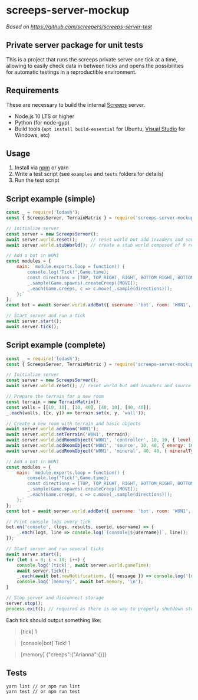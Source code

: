 # screeps-server-mockup

_Based on https://github.com/screepers/screeps-server-test_


## Private server package for unit tests

This is a project that runs the screeps private server one tick at a time, allowing to easily check
data in between ticks and opens the possibilities for automatic testings in a reproductible
environment.


## Requirements

These are necessary to build the internal [Screeps](https://github.com/screeps/screeps) server.

 * Node.js 10 LTS or higher
 * Python (for node-gyp)
 * Build tools (`apt install build-essential` for Ubuntu, [Visual Studio](https://www.visualstudio.com/vs/) for Windows, etc)

## Usage

1. Install via [npm](https://www.npmjs.com/package/screeps-server-mockup) or yarn
2. Write a test script (see `examples` and `tests` folders for details)
3. Run the test script


## Script example (simple)

``` javascript
const _ = require('lodash');
const { ScreepsServer, TerrainMatrix } = require('screeps-server-mockup');

// Initialize server
const server = new ScreepsServer();
await server.world.reset();     // reset world but add invaders and source keepers users
await server.world.stubWorld(); // create a stub world composed of 9 rooms with sources and controller

// Add a bot in W0N1
const modules = {
    main: `module.exports.loop = function() {
        console.log('Tick!',Game.time);
        const directions = [TOP, TOP_RIGHT, RIGHT, BOTTOM_RIGHT, BOTTOM, BOTTOM_LEFT, LEFT, TOP_LEFT];
        _.sample(Game.spawns).createCreep([MOVE]);
        _.each(Game.creeps, c => c.move(_.sample(directions)));
    };`
};
const bot = await server.world.addBot({ username: 'bot', room: 'W0N1', x: 15, y: 15, modules });

// Start server and run a tick
await server.start();
await server.tick();
```


## Script example (complete)

``` javascript
const _ = require('lodash');
const { ScreepsServer, TerrainMatrix } = require('screeps-server-mockup');

// Initialize server
const server = new ScreepsServer();
await server.world.reset(); // reset world but add invaders and source keepers users

// Prepare the terrain for a new room
const terrain = new TerrainMatrix();
const walls = [[10, 10], [10, 40], [40, 10], [40, 40]];
_.each(walls, ([x, y]) => terrain.set(x, y, 'wall'));

// Create a new room with terrain and basic objects
await server.world.addRoom('W0N1');
await server.world.setTerrain('W0N1', terrain);
await server.world.addRoomObject('W0N1', 'controller', 10, 10, { level: 0 });
await server.world.addRoomObject('W0N1', 'source', 10, 40, { energy: 1000, energyCapacity: 1000, ticksToRegeneration: 300 });
await server.world.addRoomObject('W0N1', 'mineral', 40, 40, { mineralType: 'H', density: 3, mineralAmount: 3000 });

// Add a bot in W0N1
const modules = {
    main: `module.exports.loop = function() {
        console.log('Tick!',Game.time);
        const directions = [TOP, TOP_RIGHT, RIGHT, BOTTOM_RIGHT, BOTTOM, BOTTOM_LEFT, LEFT, TOP_LEFT];
        _.sample(Game.spawns).createCreep([MOVE]);
        _.each(Game.creeps, c => c.move(_.sample(directions)));
    };`
};
const bot = await server.world.addBot({ username: 'bot', room: 'W0N1', x: 25, y: 25, modules });

// Print console logs every tick
bot.on('console', (logs, results, userid, username) => {
    _.each(logs, line => console.log(`[console|${username}]`, line));
});

// Start server and run several ticks
await server.start();
for (let i = 0; i < 10; i++) {
    console.log('[tick]', await server.world.gameTime);
    await server.tick();
    _.each(await bot.newNotifications, ({ message }) => console.log('[notification]', message));
    console.log('[memory]', await bot.memory, '\n');
}

// Stop server and disconnect storage
server.stop();
process.exit(); // required as there is no way to properly shutdown storage :(
```

Each tick should output something like:

>[tick] 1

>[console|bot] Tick! 1

>[memory] {"creeps":{"Arianna":{}}}


## Tests

```
yarn lint // or npm run lint
yarn test // or npm run test
```
